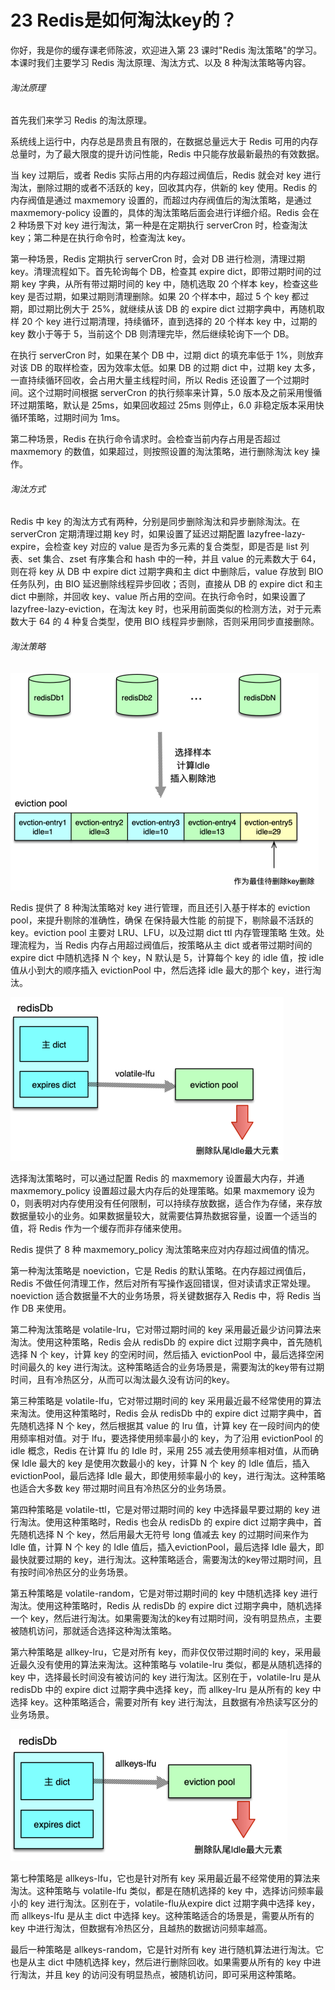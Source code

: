 # 23 Redis是如何淘汰key的？

你好，我是你的缓存课老师陈波，欢迎进入第 23 课时"Redis
淘汰策略"的学习。本课时我们主要学习 Redis 淘汰原理、淘汰方式、以及 8
种淘汰策略等内容。

###### 淘汰原理

首先我们来学习 Redis 的淘汰原理。

系统线上运行中，内存总是昂贵且有限的，在数据总量远大于 Redis
可用的内存总量时，为了最大限度的提升访问性能，Redis
中只能存放最新最热的有效数据。

当 key 过期后，或者 Redis 实际占用的内存超过阀值后，Redis 就会对 key
进行淘汰，删除过期的或者不活跃的 key，回收其内存，供新的 key 使用。Redis
的内存阀值是通过 maxmemory 设置的，而超过内存阀值后的淘汰策略，是通过
maxmemory-policy 设置的，具体的淘汰策略后面会进行详细介绍。Redis 会在 2
种场景下对 key 进行淘汰，第一种是在定期执行 serverCron 时，检查淘汰
key；第二种是在执行命令时，检查淘汰 key。

第一种场景，Redis 定期执行 serverCron 时，会对 DB 进行检测，清理过期
key。清理流程如下。首先轮询每个 DB，检查其 expire
dict，即带过期时间的过期 key 字典，从所有带过期时间的 key 中，随机选取
20 个样本 key，检查这些 key 是否过期，如果过期则清理删除。如果 20
个样本中，超过 5 个 key 都过期，即过期比例大于 25%，就继续从该 DB 的
expire dict 过期字典中，再随机取样 20 个 key
进行过期清理，持续循环，直到选择的 20 个样本 key 中，过期的 key
数小于等于 5，当前这个 DB 则清理完毕，然后继续轮询下一个 DB。

在执行 serverCron 时，如果在某个 DB 中，过期 dict 的填充率低于
1%，则放弃对该 DB 的取样检查，因为效率太低。如果 DB 的过期 dict 中，过期
key 太多，一直持续循环回收，会占用大量主线程时间，所以 Redis
还设置了一个过期时间。这个过期时间根据 serverCron 的执行频率来计算，5.0
版本及之前采用慢循环过期策略，默认是 25ms，如果回收超过 25ms 则停止，6.0
非稳定版本采用快循环策略，过期时间为 1ms。

第二种场景，Redis 在执行命令请求时。会检查当前内存占用是否超过 maxmemory
的数值，如果超过，则按照设置的淘汰策略，进行删除淘汰 key 操作。

###### 淘汰方式

Redis 中 key 的淘汰方式有两种，分别是同步删除淘汰和异步删除淘汰。在
serverCron 定期清理过期 key 时，如果设置了延迟过期配置
lazyfree-lazy-expire，会检查 key 对应的 value
是否为多元素的复合类型，即是否是 list 列表、set 集合、zset 有序集合和
hash 中的一种，并且 value 的元素数大于 64，则在将 key 从 DB 中 expire
dict 过期字典和主 dict 中删除后，value 存放到 BIO 任务队列，由 BIO
延迟删除线程异步回收；否则，直接从 DB 的 expire dict 和主 dict
中删除，并回收 key、value 所占用的空间。在执行命令时，如果设置了
lazyfree-lazy-eviction，在淘汰 key
时，也采用前面类似的检测方法，对于元素数大于 64 的 4 种复合类型，使用
BIO 线程异步删除，否则采用同步直接删除。

###### 淘汰策略

![img](assets/CgotOV3FFsuAUbuEAACf0iVa4D4899.png)

Redis 提供了 8 种淘汰策略对 key 进行管理，而且还引入基于样本的 eviction
pool，来提升剔除的准确性，确保 在保持最大性能 的前提下，剔除最不活跃的
key。eviction pool 主要对 LRU、LFU，以及过期 dict ttl 内存管理策略
生效。处理流程为，当 Redis 内存占用超过阀值后，按策略从主 dict
或者带过期时间的 expire dict 中随机选择 N 个 key，N 默认是 5，计算每个
key 的 idle 值，按 idle 值从小到大的顺序插入 evictionPool 中，然后选择
idle 最大的那个 key，进行淘汰。

![img](assets/CgoB5l3FFsuAWSfWAABSzZJO_zQ633.png)

选择淘汰策略时，可以通过配置 Redis 的 maxmemory 设置最大内存，并通
maxmemory_policy 设置超过最大内存后的处理策略。如果 maxmemory 设为
0，则表明对内存使用没有任何限制，可以持续存放数据，适合作为存储，来存放数据量较小的业务。如果数据量较大，就需要估算热数据容量，设置一个适当的值，将
Redis 作为一个缓存而非存储来使用。

Redis 提供了 8 种 maxmemory_policy 淘汰策略来应对内存超过阀值的情况。

第一种淘汰策略是 noeviction，它是 Redis
的默认策略。在内存超过阀值后，Redis
不做任何清理工作，然后对所有写操作返回错误，但对读请求正常处理。noeviction
适合数据量不大的业务场景，将关键数据存入 Redis 中，将 Redis 当作 DB
来使用。

第二种淘汰策略是 volatile-lru，它对带过期时间的 key
采用最近最少访问算法来淘汰。使用这种策略，Redis 会从 redisDb 的 expire
dict 过期字典中，首先随机选择 N 个 key，计算 key 的空闲时间，然后插入
evictionPool 中，最后选择空闲时间最久的 key
进行淘汰。这种策略适合的业务场景是，需要淘汰的key带有过期时间，且有冷热区分，从而可以淘汰最久没有访问的key。

第三种策略是 volatile-lfu，它对带过期时间的 key
采用最近最不经常使用的算法来淘汰。使用这种策略时，Redis 会从 redisDb
中的 expire dict 过期字典中，首先随机选择 N 个 key，然后根据其 value 的
lru 值，计算 key 在一段时间内的使用频率相对值。对于
lfu，要选择使用频率最小的 key，为了沿用 evictionPool 的 idle 概念，Redis
在计算 lfu 的 Idle 时，采用 255 减去使用频率相对值，从而确保 Idle 最大的
key 是使用次数最小的 key，计算 N 个 key 的 Idle 值后，插入
evictionPool，最后选择 Idle 最大，即使用频率最小的
key，进行淘汰。这种策略也适合大多数 key
带过期时间且有冷热区分的业务场景。

第四种策略是 volatile-ttl，它是对带过期时间的 key 中选择最早要过期的 key
进行淘汰。使用这种策略时，Redis 也会从 redisDb 的 expire dict
过期字典中，首先随机选择 N 个 key，然后用最大无符号 long 值减去 key
的过期时间来作为 Idle 值，计算 N 个 key 的 Idle
值后，插入evictionPool，最后选择 Idle 最大，即最快就要过期的
key，进行淘汰。这种策略适合，需要淘汰的key带过期时间，且有按时间冷热区分的业务场景。

第五种策略是 volatile-random，它是对带过期时间的 key 中随机选择 key
进行淘汰。使用这种策略时，Redis 从 redisDb 的 expire dict
过期字典中，随机选择一个
key，然后进行淘汰。如果需要淘汰的key有过期时间，没有明显热点，主要被随机访问，那就适合选择这种淘汰策略。

第六种策略是 allkey-lru，它是对所有 key，而非仅仅带过期时间的
key，采用最近最久没有使用的算法来淘汰。这种策略与 volatile-lru
类似，都是从随机选择的 key 中，选择最长时间没有被访问的 key
进行淘汰。区别在于，volatile-lru 是从 redisDb 中的 expire dict
过期字典中选择 key，而 allkey-lru 是从所有的 key 中选择
key。这种策略适合，需要对所有 key
进行淘汰，且数据有冷热读写区分的业务场景。

![img](assets/CgotOV3FFsyARUTKAABT9Pk3F9A583.png)

第七种策略是 allkeys-lfu，它也是针对所有 key
采用最近最不经常使用的算法来淘汰。这种策略与 volatile-lfu
类似，都是在随机选择的 key 中，选择访问频率最小的 key
进行淘汰。区别在于，volatile-flu从expire dict 过期字典中选择 key，而
allkeys-lfu 是从主 dict 中选择 key。这种策略适合的场景是，需要从所有的
key 中进行淘汰，但数据有冷热区分，且越热的数据访问频率越高。

最后一种策略是 allkeys-random，它是针对所有 key
进行随机算法进行淘汰。它也是从主 dict 中随机选择
key，然后进行删除回收。如果需要从所有的 key 中进行淘汰，并且 key
的访问没有明显热点，被随机访问，即可采用这种策略。
